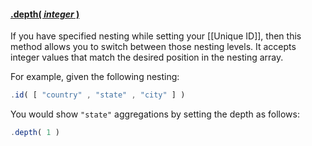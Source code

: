 #### <a name="integer" href="#integer">.depth( *integer* )</a>

If you have specified nesting while setting your [[Unique ID]], then this method allows you to switch between those nesting levels. It accepts integer values that match the desired position in the nesting array.

For example, given the following nesting:

```js
.id( [ "country" , "state" , "city" ] )
```

You would show ```"state"``` aggregations by setting the depth as follows:

```js
.depth( 1 )
```
